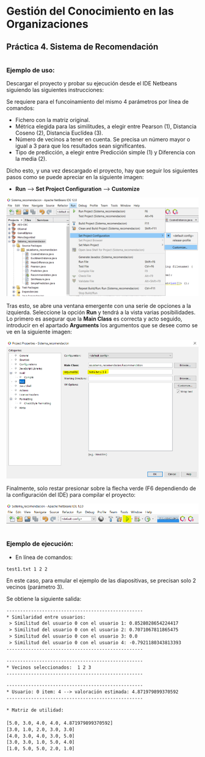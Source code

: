 # Gestión del Conocimiento en las Organizaciones
## Práctica 4. Sistema de Recomendación
#

### Ejemplo de uso:

Descargar el proyecto y probar su ejecución desde el IDE Netbeans siguiendo las siguientes instrucciones:

Se requiere para el funcoinamiento del mismo 4 parámetros por línea de comandos:
* Fichero con la matriz original.
* Métrica elegida para las similitudes, a elegir entre Pearson (1), Distancia Coseno (2), Distancia Euclídea (3).
* Número de vecinos a tener en cuenta. Se precisa un número mayor o igual a 3 para que los resultados sean significantes.
* Tipo de predicción, a elegir entre Predicción simple (1) y Diferencia con la media (2).

Dicho esto, y una vez descargado el proyecto, hay que seguir los siguientes pasos como se puede apreciar en la siguiente imagen:
 
 * **Run** --> **Set Project Configuration** --> **Customize** 

![Configurar la línea de comandos](./img/1.PNG)  
  
  
Tras esto, se abre una ventana emergente con una serie de opciones a la izquierda. Seleccione la opción **Run** y tendrá a la vista varias posibilidades. Lo primero es asegurar que la **Main Class** es correcta y acto seguido, introducir en el apartado **Arguments** los argumentos que se desee como se ve en la siguiente imagen:

![Configurar la línea de comandos](./img/2.PNG)

Finalmente, solo restar presionar sobre la flecha verde (F6 dependiendo de la configuración del IDE) para compilar el proyecto:

![Configurar la línea de comandos](./img/3.PNG)

#

### Ejemplo de ejecución:

* En línea de comandos:
```
test1.txt 1 2 2
```

En este caso, para emular el ejemplo de las diapositivas, se precisan solo 2 vecinos (parámetro 3).

Se obtiene la siguiente salida:

```txt
--------------------------------------------------
* Similaridad entre usuarios: 
 > Similitud del usuario 0 con el usuario 1: 0.8528028654224417
 > Similitud del usuario 0 con el usuario 2: 0.7071067811865475
 > Similitud del usuario 0 con el usuario 3: 0.0
 > Similitud del usuario 0 con el usuario 4: -0.7921180343813393
--------------------------------------------------
```

```txt
--------------------------------------------------
* Vecinos seleccionados:  1 2 3
--------------------------------------------------
```

```txt
--------------------------------------------------
* Usuario: 0 item: 4 --> valoración estimada: 4.871979899370592
--------------------------------------------------
```


```txt
* Matriz de utilidad: 

[5.0, 3.0, 4.0, 4.0, 4.871979899370592]
[3.0, 1.0, 2.0, 3.0, 3.0]
[4.0, 3.0, 4.0, 3.0, 5.0]
[3.0, 3.0, 1.0, 5.0, 4.0]
[1.0, 5.0, 5.0, 2.0, 1.0]
```

#

